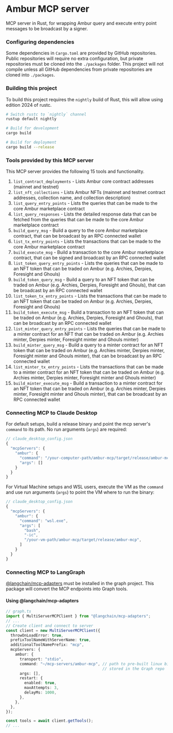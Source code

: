 # Ambur MCP server

MCP server in Rust, for wrapping Ambur query and execute entry point messages to be broadcast by a signer.

### Configuring dependencies
Some dependencies in `Cargo.toml` are provided by GitHub repositories. Public repositories will require no extra configuration, but private repositories must be cloned into the `./packages` folder. This project will not compile unless all GitHub dependencies from private repositories are cloned into `./packages`.

### Building this project

To build this project requires the `nightly` build of Rust, this will allow using edition 2024 of rustc.

```sh
# Switch rustc to `nightly` channel
rustup default nightly
```

```sh
# Build for development
cargo build
```

```sh
# Build for deployment
cargo build --release
```

### Tools provided by this MCP server

This MCP server provides the following 15 tools and functionality.

1. `list_contract_deployments` - Lists Ambur core contract addresses (mainnet and testnet)
2. `list_nft_collections` - Lists Ambur NFTs (mainnet and testnet contract addresses, collection name, and collection description)
3. `list_query_entry_points` - Lists the queries that can be made to the core Ambur marketplace contract
4. `list_query_responses` - Lists the detailed response data that can be fetched from the queries that can be made to the core Ambur marketplace contract
5. `build_query_msg` - Build a query to the core Ambur marketplace contract, that can be broadcast by an RPC connected wallet
6. `list_tx_entry_points` - Lists the transactions that can be made to the core Ambur marketplace contract
7. `build_execute_msg` - Build a transaction to the core Ambur marketplace contract, that can be signed and broadcast by an RPC connected wallet
8. `list_token_query_entry_points` - Lists the queries that can be made to an NFT token that can be traded on Ambur (e.g. Archies, Derpies, Foresight and Ghouls)
9. `build_token_query_msg` - Build a query to an NFT token that can be traded on Ambur (e.g. Archies, Derpies, Foresight and Ghouls), that can be broadcast by an RPC connected wallet
10. `list_token_tx_entry_points` - Lists the transactions that can be made to an NFT token that can be traded on Ambur (e.g. Archies, Derpies, Foresight and Ghouls)
11. `build_token_execute_msg` - Build a transaction to an NFT token that can be traded on Ambur (e.g. Archies, Derpies, Foresight and Ghouls), that can be broadcast by an RPC connected wallet
12. `list_minter_query_entry_points` - Lists the queries that can be made to a minter contract for an NFT that can be traded on Ambur (e.g. Archies minter, Derpies minter, Foresight minter and Ghouls minter)
13. `build_minter_query_msg` - Build a query to a minter contract for an NFT token that can be traded on Ambur (e.g. Archies minter, Derpies minter, Foresight minter and Ghouls minter), that can be broadcast by an RPC connected wallet
14. `list_minter_tx_entry_points` - Lists the transactions that can be made to a minter contract for an NFT token that can be traded on Ambur (e.g. Archies minter, Derpies minter, Foresight minter and Ghouls minter)
15. `build_minter_execute_msg` - Build a transaction to a minter contract for an NFT token that can be traded on Ambur (e.g. Archies minter, Derpies minter, Foresight minter and Ghouls minter), that can be broadcast by an RPC connected wallet

### Connecting MCP to Claude Desktop

For default setups, build a release binary and point the mcp server's `command` to its path. No run arguments (`args`) are required:
```js
// claude_desktop_config.json
{
  "mcpServers": {
    "ambur": {
      "command": "/your-computer-path/ambur-mcp/target/release/ambur-mcp",
      "args": []
    }
  }
}
```

For Virtual Machine setups and WSL users, execute the VM as the `command` and use run arguments (`args`) to point the VM where to run the binary:
```js
// claude_desktop_config.json
{
  "mcpServers": {
    "ambur": {
      "command": "wsl.exe",
      "args": [
        "bash",
        "-ic",
        "/your-vm-path/ambur-mcp/target/release/ambur-mcp",
      ]
    }
  }
}
```

### Connecting MCP to LangGraph

[@langchain/mcp-adapters](https://www.npmjs.com/package/@langchain/mcp-adapters) must be installed in the graph project. This package will convert the MCP endpoints into Graph tools.

#### Using @langchain/mcp-adapters

```ts
// graph.ts
import { MultiServerMCPClient } from "@langchain/mcp-adapters";
// ...
// Create client and connect to server
const client = new MultiServerMCPClient({
  throwOnLoadError: true,
  prefixToolNameWithServerName: true,
  additionalToolNamePrefix: "mcp",
  mcpServers: {
    ambur: {
      transport: "stdio",
      command: "~/mcp-servers/ambur-mcp", // path to pre-built linux binary 
                                          // stored in the Graph repo
      args: [],
      restart: {
        enabled: true,
        maxAttempts: 3,
        delayMs: 1000,
      },
    },
  },
});

const tools = await client.getTools();
// ...
```

